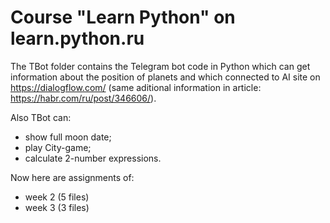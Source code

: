 # Course "Learn Python" on learn.python.ru

The TBot folder contains the Telegram bot code in Python which can get information about the position of planets and which connected to AI site on https://dialogflow.com/ (same aditional information in article: https://habr.com/ru/post/346606/).

Also TBot can:
- show full moon date;
- play City-game;
- calculate 2-number expressions.

Now here are assignments of:
 - week 2 (5 files)
 - week 3 (3 files)


